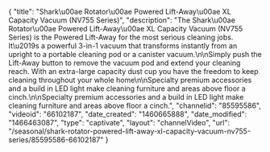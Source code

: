 {
    "title": "Shark\u00ae Rotator\u00ae Powered Lift-Away\u00ae XL Capacity Vacuum (NV755 Series)",
    "description": "The Shark\u00ae Rotator\u00ae Powered Lift-Away\u00ae XL Capacity Vacuum (NV755 Series) is the Powered Lift-Away for the most serious cleaning jobs. It\u2019s a powerful 3-in-1 vacuum that transforms instantly from an upright to a portable cleaning pod or a canister vacuum.\n\nSimply push the Lift-Away button to remove the vacuum pod and extend your cleaning reach. With an extra-large capacity dust cup you have the freedom to keep cleaning throughout your whole home\n\nSpecialty premium accessories and a build in LED light make cleaning furniture and areas above floor a cinch.\n\nSpecialty premium accessories and a build in LED light make cleaning furniture and areas above floor a cinch.",
    "channelid": "85595586",
    "videoid": "66102187",
    "date_created": "1460665888",
    "date_modified": "1466463087",
    "type": "captivate",
    "layout": "channelVideo",
    "url": "\/seasonal\/shark-rotator-powered-lift-away-xl-capacity-vacuum-nv755-series\/85595586-66102187"
}